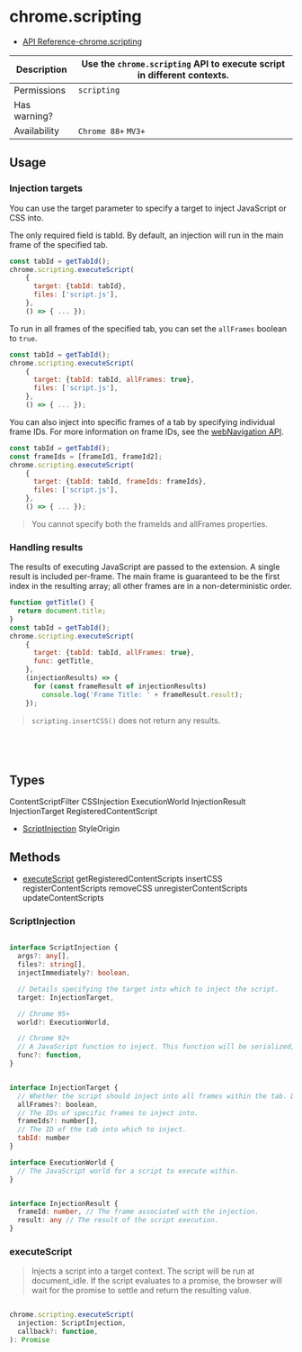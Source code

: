 # chrome.scripting

- [API Reference-chrome.scripting](https://developer.chrome.com/docs/extensions/reference/scripting/)

Description | Use the `chrome.scripting` API to execute script in different contexts.
---|---
Permissions | `scripting`
Has warning? | 
Availability | `Chrome 88+` `MV3+`

## Usage

### Injection targets

You can use the target parameter to specify a target to inject JavaScript or CSS into.

The only required field is tabId. By default, an injection will run in the main frame of the specified tab.

```js
const tabId = getTabId();
chrome.scripting.executeScript(
    {
      target: {tabId: tabId},
      files: ['script.js'],
    },
    () => { ... });
```

To run in all frames of the specified tab, you can set the `allFrames` boolean to `true`.
```js
const tabId = getTabId();
chrome.scripting.executeScript(
    {
      target: {tabId: tabId, allFrames: true},
      files: ['script.js'],
    },
    () => { ... });
```

You can also inject into specific frames of a tab by specifying individual frame IDs. For more information on frame IDs, see the [webNavigation API](https://developer.chrome.com/docs/extensions/reference/webNavigation/).

```js
const tabId = getTabId();
const frameIds = [frameId1, frameId2];
chrome.scripting.executeScript(
    {
      target: {tabId: tabId, frameIds: frameIds},
      files: ['script.js'],
    },
    () => { ... });
```

> You cannot specify both the frameIds and allFrames properties.

### Handling results
The results of executing JavaScript are passed to the extension. A single result is included per-frame. The main frame is guaranteed to be the first index in the resulting array; all other frames are in a non-deterministic order.

```js
function getTitle() {
  return document.title;
}
const tabId = getTabId();
chrome.scripting.executeScript(
    {
      target: {tabId: tabId, allFrames: true},
      func: getTitle,
    },
    (injectionResults) => {
      for (const frameResult of injectionResults)
        console.log('Frame Title: ' + frameResult.result);
    });
```

> `scripting.insertCSS()` does not return any results.

```js
```
```js
```
```js
```
```js
```

## Types

ContentScriptFilter
CSSInjection
ExecutionWorld
InjectionResult
InjectionTarget
RegisteredContentScript
- [ScriptInjection](#ScriptInjection)
StyleOrigin

## Methods

- [executeScript](#executeScript)
getRegisteredContentScripts
insertCSS
registerContentScripts
removeCSS
unregisterContentScripts
updateContentScripts

### ScriptInjection

```ts

interface ScriptInjection {
  args?: any[],
  files?: string[],
  injectImmediately?: boolean,

  // Details specifying the target into which to inject the script.
  target: InjectionTarget,

  // Chrome 95+
  world?: ExecutionWorld,

  // Chrome 92+
  // A JavaScript function to inject. This function will be serialized, and then deserialized for injection. This means that any bound parameters and execution context will be lost. Exactly one of `files` and `func` must be specified.
  func?: function,
}
```

```js

interface InjectionTarget {
  // Whether the script should inject into all frames within the tab. Defaults to false. This must not be true if frameIds is specified.
  allFrames?: boolean,
  // The IDs of specific frames to inject into.
  frameIds?: number[],
  // The ID of the tab into which to inject.
  tabId: number
}

interface ExecutionWorld {
  // The JavaScript world for a script to execute within.
}
```


```ts

interface InjectionResult {
  frameId: number, // The frame associated with the injection.
  result: any // The result of the script execution.
}
```


### executeScript

> Injects a script into a target context. The script will be run at document_idle. If the script evaluates to a promise, the browser will wait for the promise to settle and return the resulting value.

```ts

chrome.scripting.executeScript(
  injection: ScriptInjection,
  callback?: function,
): Promise

```
